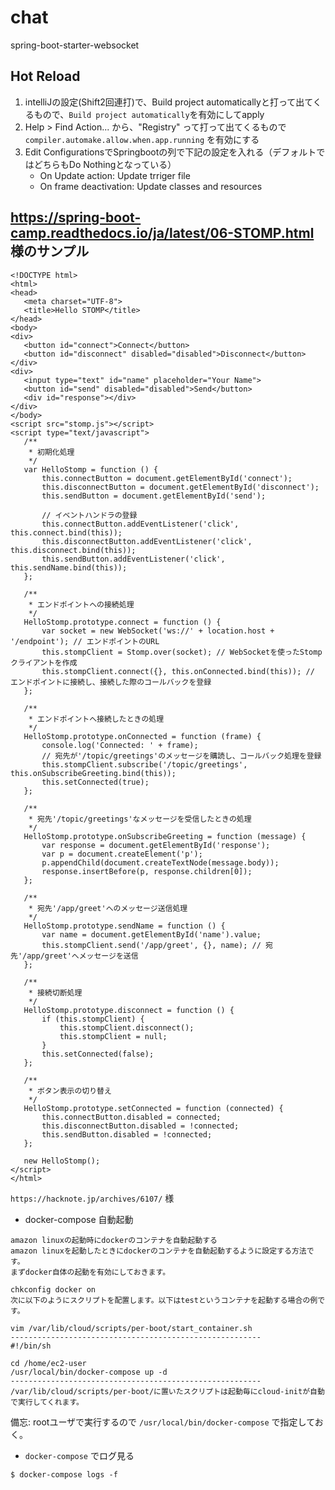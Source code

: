 # chat
spring-boot-starter-websocket


## Hot Reload
1. intelliJの設定(Shift2回連打)で、Build project automaticallyと打って出てくるもので、`Build project automatically`を有効にしてapply
2. Help > Find Action... から、"Registry" って打って出てくるもので `compiler.automake.allow.when.app.running` を有効にする
3. Edit ConfigurationsでSpringbootの列で下記の設定を入れる（デフォルトではどちらもDo Nothingとなっている）
   - On Update action: Update trriger file
   - On frame deactivation: Update classes and resources
   
   
   
   
 ## https://spring-boot-camp.readthedocs.io/ja/latest/06-STOMP.html 様のサンプル
 
 ```
<!DOCTYPE html>
<html>
<head>
    <meta charset="UTF-8">
    <title>Hello STOMP</title>
</head>
<body>
<div>
    <button id="connect">Connect</button>
    <button id="disconnect" disabled="disabled">Disconnect</button>
</div>
<div>
    <input type="text" id="name" placeholder="Your Name">
    <button id="send" disabled="disabled">Send</button>
    <div id="response"></div>
</div>
</body>
<script src="stomp.js"></script>
<script type="text/javascript">
    /**
     * 初期化処理
     */
    var HelloStomp = function () {
        this.connectButton = document.getElementById('connect');
        this.disconnectButton = document.getElementById('disconnect');
        this.sendButton = document.getElementById('send');

        // イベントハンドラの登録
        this.connectButton.addEventListener('click', this.connect.bind(this));
        this.disconnectButton.addEventListener('click', this.disconnect.bind(this));
        this.sendButton.addEventListener('click', this.sendName.bind(this));
    };

    /**
     * エンドポイントへの接続処理
     */
    HelloStomp.prototype.connect = function () {
        var socket = new WebSocket('ws://' + location.host + '/endpoint'); // エンドポイントのURL
        this.stompClient = Stomp.over(socket); // WebSocketを使ったStompクライアントを作成
        this.stompClient.connect({}, this.onConnected.bind(this)); // エンドポイントに接続し、接続した際のコールバックを登録
    };

    /**
     * エンドポイントへ接続したときの処理
     */
    HelloStomp.prototype.onConnected = function (frame) {
        console.log('Connected: ' + frame);
        // 宛先が'/topic/greetings'のメッセージを購読し、コールバック処理を登録
        this.stompClient.subscribe('/topic/greetings', this.onSubscribeGreeting.bind(this));
        this.setConnected(true);
    };

    /**
     * 宛先'/topic/greetings'なメッセージを受信したときの処理
     */
    HelloStomp.prototype.onSubscribeGreeting = function (message) {
        var response = document.getElementById('response');
        var p = document.createElement('p');
        p.appendChild(document.createTextNode(message.body));
        response.insertBefore(p, response.children[0]);
    };

    /**
     * 宛先'/app/greet'へのメッセージ送信処理
     */
    HelloStomp.prototype.sendName = function () {
        var name = document.getElementById('name').value;
        this.stompClient.send('/app/greet', {}, name); // 宛先'/app/greet'へメッセージを送信
    };

    /**
     * 接続切断処理
     */
    HelloStomp.prototype.disconnect = function () {
        if (this.stompClient) {
            this.stompClient.disconnect();
            this.stompClient = null;
        }
        this.setConnected(false);
    };

    /**
     * ボタン表示の切り替え
     */
    HelloStomp.prototype.setConnected = function (connected) {
        this.connectButton.disabled = connected;
        this.disconnectButton.disabled = !connected;
        this.sendButton.disabled = !connected;
    };

    new HelloStomp();
</script>
</html>
```

`https://hacknote.jp/archives/6107/` 様
- docker-compose 自動起動
```
amazon linuxの起動時にdockerのコンテナを自動起動する
amazon linuxを起動したときにdockerのコンテナを自動起動するように設定する方法です。
まずdocker自体の起動を有効にしておきます。

chkconfig docker on
次に以下のようにスクリプトを配置します。以下はtestというコンテナを起動する場合の例です。

vim /var/lib/cloud/scripts/per-boot/start_container.sh
--------------------------------------------------------
#!/bin/sh

cd /home/ec2-user
/usr/local/bin/docker-compose up -d
--------------------------------------------------------
/var/lib/cloud/scripts/per-boot/に置いたスクリプトは起動毎にcloud-initが自動で実行してくれます。
```
備忘: rootユーザで実行するので `/usr/local/bin/docker-compose` で指定しておく。

- `docker-compose` でログ見る
```
$ docker-compose logs -f
```